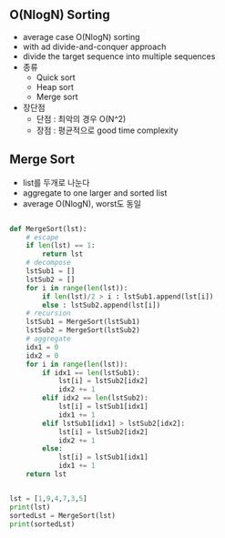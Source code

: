 ## O(NlogN) Sorting
- average case O(NlogN) sorting
- with ad divide-and-conquer approach
- divide the target sequence into multiple sequences
- 종류
    - Quick sort
    - Heap sort
    - Merge sort
- 장단점
    - 단점 : 최악의 경우 O(N^2)
    - 장점 : 평균적으로 good time complexity

## Merge Sort
- list를 두개로 나눈다
- aggregate to one larger and sorted list
- average O(NlogN), worst도 동일

```python

def MergeSort(lst):
    # escape
    if len(lst) == 1:
        return lst
    # decompose
    lstSub1 = []
    lstSub2 = []
    for i in range(len(lst)):
        if len(lst)/2 > i : lstSub1.append(lst[i])
        else : lstSub2.append(lst[i]) 
    # recursion
    lstSub1 = MergeSort(lstSub1)
    lstSub2 = MergeSort(lstSub2)
    # aggregate
    idx1 = 0
    idx2 = 0
    for i in range(len(lst)):
        if idx1 == len(lstSub1):
            lst[i] = lstSub2[idx2]
            idx2 += 1
        elif idx2 == len(lstSub2):
            lst[i] = lstSub1[idx1]
            idx1 += 1
        elif lstSub1[idx1] > lstSub2[idx2]:
            lst[i] = lstSub2[idx2]
            idx2 += 1
        else:
            lst[i] = lstSub1[idx1]
            idx1 += 1
    return lst


lst = [1,9,4,7,3,5]
print(lst)
sortedLst = MergeSort(lst)
print(sortedLst)

```